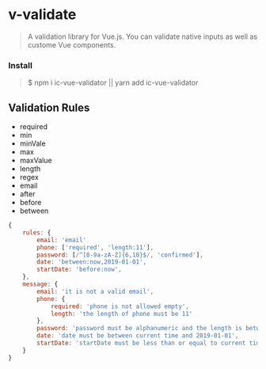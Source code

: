 # v-validate
> A validation library for Vue.js. You can validate native inputs as well as custome Vue components.

### Install
>$ npm i ic-vue-validator || yarn add ic-vue-validator

## Validation Rules

- required
- min
- minVale
- max
- maxValue
- length
- regex
- email
- after
- before
- between

``` js
{
    rules: {
        email: 'email'
        phone: ['required', 'length:11'],
        password: [/^[0-9a-zA-Z]{6,18}$/, 'confirmed'],
        date: 'between:now,2019-01-01',
        startDate: 'before:now',
    },
    message: {
        email: 'it is not a valid email',
        phone: {
            required: 'phone is not allowed empty',
            length: 'the length of phone must be 11'
        },
        password: 'password must be alphanumeric and the length is between 6 and 18',
        date: 'date must be between current time and 2019-01-01',
        startDate: 'startDate must be less than or equal to current time'
    }
}
```
